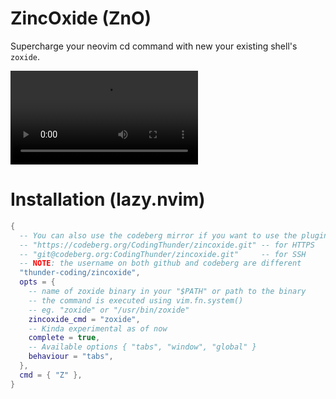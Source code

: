 # ZincOxide (ZnO)

Supercharge your neovim cd command with new your existing shell's `zoxide`.

![Demo](demo.mp4)

# Installation (lazy.nvim)

```lua
{
  -- You can also use the codeberg mirror if you want to use the plugin without relying on GitHub
  -- "https://codeberg.org/CodingThunder/zincoxide.git" -- for HTTPS
  -- "git@codeberg.org:CodingThunder/zincoxide.git"     -- for SSH
  -- NOTE: the username on both github and codeberg are different
  "thunder-coding/zincoxide",
  opts = {
    -- name of zoxide binary in your "$PATH" or path to the binary
    -- the command is executed using vim.fn.system()
    -- eg. "zoxide" or "/usr/bin/zoxide"
    zincoxide_cmd = "zoxide",
    -- Kinda experimental as of now
    complete = true,
    -- Available options { "tabs", "window", "global" }
    behaviour = "tabs",
  },
  cmd = { "Z" },
}
```
